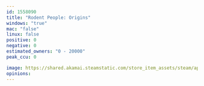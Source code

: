 ```yaml
---
id: 1558090
title: "Rodent People: Origins"
windows: "true"
mac: "false"
linux: false
positive: 0
negative: 0
estimated_owners: "0 - 20000"
peak_ccu: 0

image: https://shared.akamai.steamstatic.com/store_item_assets/steam/apps/1558090/header.jpg?t=1616605990
opinions:
---
```

